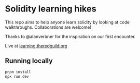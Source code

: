# Solidity learning hikes
This repo aims to help anyone learn solidity by looking at code walkthroughs.
Collaborations are welcome!

Thanks to @alanverbner for the inspiration on our first encounter.

Live at [learning.theredguild.org](https://learning.theredguild.org)

## Running locally
```bash
pnpm install
npx run dev
```




